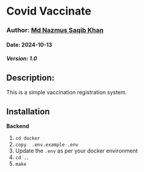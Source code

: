 # Covid Vaccinate
### Author: [Md Nazmus Saqib Khan](https://ratulsaqibkhan.github.io/)
#### Date: 2024-10-13
##### Version: 1.0
## Description: 
This is a simple vaccination registration system.

## Installation
**Backend**
1. `cd docker`
2. `copy  .env.example .env`
3. Update the `.env` as per your docker environment
4. `cd ..`
5. `make`